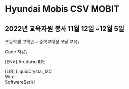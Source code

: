# Hyundai Mobis CSV MOBIT

## 2022년 교육자원 봉사 11월 12일 ~12월 5일

초등학생 고학년 ~ 중학교대상 코딩 교육\

Code 자료\


[ENV] 
Aruduino IDE


[LIB]
LiquidCrystal_I2C\
Wire\
SoftwareSerial
